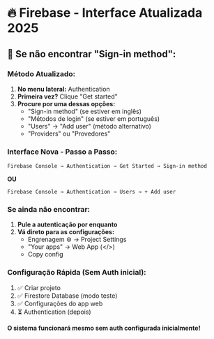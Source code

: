 # 🔥 Firebase - Interface Atualizada 2025

## 🚨 **Se não encontrar "Sign-in method":**

### **Método Atualizado:**

1. **No menu lateral:** Authentication
2. **Primeira vez?** Clique "Get started" 
3. **Procure por uma dessas opções:**
   - "Sign-in method" (se estiver em inglês)
   - "Métodos de login" (se estiver em português)
   - "Users" → "Add user" (método alternativo)
   - "Providers" ou "Provedores"

### **Interface Nova - Passo a Passo:**

```
Firebase Console → Authentication → Get Started → Sign-in method
```

**OU**

```
Firebase Console → Authentication → Users → + Add user
```

### **Se ainda não encontrar:**

1. **Pule a autenticação por enquanto**
2. **Vá direto para as configurações:**
   - Engrenagem ⚙️ → Project Settings
   - "Your apps" → Web App (</>)
   - Copy config

### **Configuração Rápida (Sem Auth inicial):**

1. ✅ Criar projeto
2. ✅ Firestore Database (modo teste)
3. ✅ Configurações do app web
4. ⏳ Authentication (depois)

**O sistema funcionará mesmo sem auth configurada inicialmente!**
